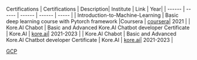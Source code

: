 Certifications
| Certifications | Description| Institute | Link | Year|
| ------ | ------ | ------ | ------ | ----- |
| Introduction-to-Machine-Learning | Basic deep learning course with Pytorch framework |Coursera |  [coursera](https://coursera.org/share/228c6d30d86349bab114fb499cea4370)| 2021 |
| Kore.AI Chabot | Basic and Advanced Kore.AI Chatbot developer Certificate | Kore.AI |  [kore.ai](https://kore.ai/)| 2021-2023 |
| Kore.AI Chabot | Basic and Advanced Kore.AI Chatbot developer Certificate | Kore.AI |  [kore.ai](https://kore.ai/)| 2021-2023 |


[GCP](gcp.png)
